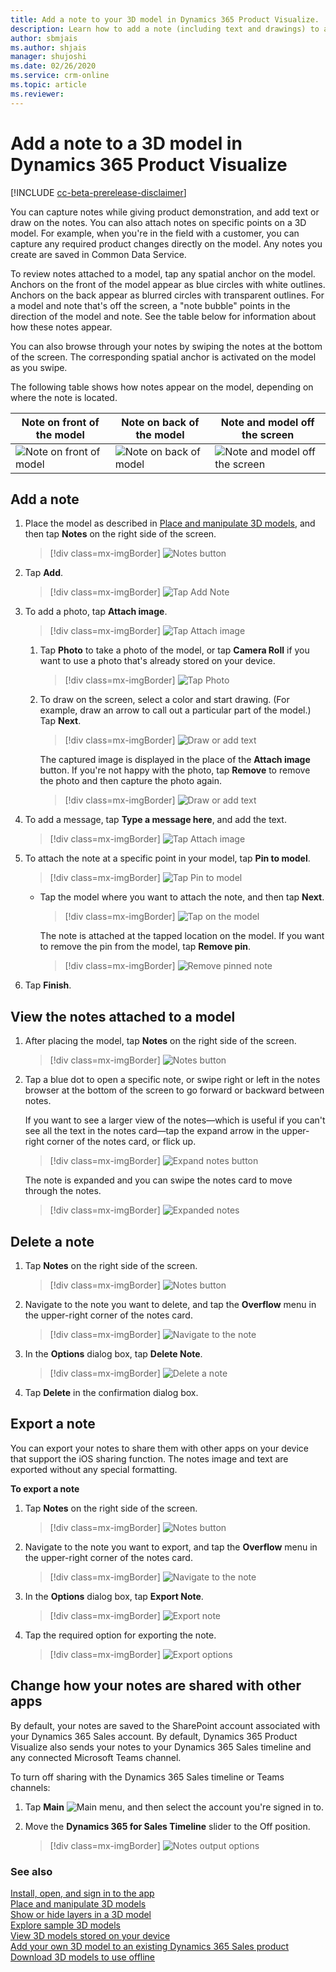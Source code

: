 ```yaml
---
title: Add a note to your 3D model in Dynamics 365 Product Visualize.
description: Learn how to add a note (including text and drawings) to a 3D model in Dynamics 365 Product Visualize.
author: sbmjais
ms.author: shjais
manager: shujoshi
ms.date: 02/26/2020
ms.service: crm-online
ms.topic: article
ms.reviewer:
---
```


# Add a note to a 3D model in Dynamics 365 Product Visualize

[!INCLUDE [cc-beta-prerelease-disclaimer](../includes/cc-beta-prerelease-disclaimer.md)]

You can capture notes while giving product demonstration, and add text or draw on the notes. You can also attach notes on specific points on a 3D model. For example, when you're in the field with a customer, you can capture any required product changes directly on the model. Any notes you create are saved in Common Data Service.

To review notes attached to a model, tap any spatial anchor on the model. Anchors on the front of the model appear as blue circles with white outlines. Anchors on the back appear as blurred circles with transparent outlines. For a model and note that's off the screen, a "note bubble" points in the direction of the model and note. See the table below for information about how these notes appear.

You can also browse through your notes by swiping the notes at the bottom of the screen. The corresponding spatial anchor is activated on the model as you swipe.

The following table shows how notes appear on the model, depending on where the note is located.

|Note on front of the model|Note on back of the model|Note and model off the screen|
|-------------------------------------|-------------------------------------------|-----------------------------------------|
|![Note on front of model](media/front-note.PNG "Note on front of the model")|![Note on back of model](media/back-note.PNG "Note on back of the model")|![Note and model off the screen](media/off-screen-note.PNG "Note and model off the screen")|

## Add a note

1.	Place the model as described in [Place and manipulate 3D models](manipulate-models.md), and then tap **Notes** on the right side of the screen.

    > [!div class=mx-imgBorder]
    > ![Notes button](media/notes-button.png "Notes button")

2. Tap **Add**.

    > [!div class=mx-imgBorder]
    > ![Tap Add Note](media/add-note.png "Tap Add Note")

3. To add a photo, tap **Attach image**.

    > [!div class=mx-imgBorder]
    > ![Tap Attach image](media/attach-image.png "Tap Attach image")

    1. Tap **Photo** to take a photo of the model, or tap **Camera Roll** if you want to use a photo that's already stored on your device.

        > [!div class=mx-imgBorder]
        > ![Tap Photo](media/camera-roll.png "Tap Photo")

    2. To draw on the screen, select a color and start drawing. (For example, draw an arrow to call out a particular part of the model.) Tap **Next**.

        > [!div class=mx-imgBorder]
        > ![Draw or add text](media/draw-add-text.png "Draw or add text")

        The captured image is displayed in the place of the **Attach image** button. If you're not happy with the photo, tap **Remove** to remove the photo and then capture the photo again.

        > [!div class=mx-imgBorder]
        > ![Draw or add text](media/note-image-added.png "Draw or add text")
         
4. To add a message, tap **Type a message here**, and add the text.

    > [!div class=mx-imgBorder]
    > ![Tap Attach image](media/note-text.png "Tap Attach image")

5. To attach the note at a specific point in your model, tap **Pin to model**.

    > [!div class=mx-imgBorder]
    > ![Tap Pin to model](media/pin-to-model.png "Tap Pin to model")

    * Tap the model where you want to attach the note, and then tap **Next**.
 
        > [!div class=mx-imgBorder]
        > ![Tap on the model](media/tap-on-product.png "Tap on the model")

        The note is attached at the tapped location on the model. If you want to remove the pin from the model, tap **Remove pin**.

        > [!div class=mx-imgBorder]
        > ![Remove pinned note](media/pin-added.png "Remove pinned note")

6. Tap **Finish**.
      

## View the notes attached to a model

1.	After placing the model, tap **Notes** on the right side of the screen.

    > [!div class=mx-imgBorder]
    > ![Notes button](media/notes-button-1.png "Notes button")

2.	Tap a blue dot to open a specific note, or swipe right or left in the notes browser at the bottom of the screen to go forward or backward between notes. 
    
    If you want to see a larger view of the notes&mdash;which is useful if you can't see all the text in the notes card&mdash;tap the expand arrow in the upper-right corner of the notes card, or flick up. 
    
    > [!div class=mx-imgBorder]
    > ![Expand notes button](media/expand-notes-button.png "Expand notes button")

    The note is expanded and you can swipe the notes card to move through the notes.

    > [!div class=mx-imgBorder]
    > ![Expanded notes](media/expanded-notes.png "Expanded notes")

    
## Delete a note

1.	Tap **Notes** on the right side of the screen.

    > [!div class=mx-imgBorder]
    > ![Notes button](media/notes-button.png "Notes button")

2.	Navigate to the note you want to delete, and tap the **Overflow** menu in the upper-right corner of the notes card.

    > [!div class=mx-imgBorder]
    > ![Navigate to the note](media/note.png "Navigate to the note")

3.	In the **Options** dialog box, tap **Delete Note**.

    > [!div class=mx-imgBorder]
    > ![Delete a note](media/delete-note.png "Delete a note")

4. Tap **Delete** in the confirmation dialog box.
  
## Export a note

You can export your notes to share them with other apps on your device that support the iOS sharing function. The notes image and text are exported without any special formatting.

**To export a note**

1.	Tap **Notes** on the right side of the screen.

    > [!div class=mx-imgBorder]
    > ![Notes button](media/notes-button.png "Notes button")

2.	Navigate to the note you want to export, and tap the **Overflow** menu in the upper-right corner of the notes card.

    > [!div class=mx-imgBorder]
    > ![Navigate to the note](media/note.png "Navigate to the note")

3.	In the **Options** dialog box, tap **Export Note**.

    > [!div class=mx-imgBorder]
    > ![Export note](media/export-note.png "Export note")

4. Tap the required option for exporting the note.

    > [!div class=mx-imgBorder]
    > ![Export options](media/export-options.png "Export options")

## Change how your notes are shared with other apps

By default, your notes are saved to the SharePoint account associated with your Dynamics 365 Sales account. By default, Dynamics 365 Product Visualize also sends your notes to your Dynamics 365 Sales timeline and any connected Microsoft Teams channel.

To turn off sharing with the Dynamics 365 Sales timeline or Teams channels:

1. Tap **Main** ![Main menu](media/hamburger-icon.png "Main menu button"), and then select the account you're signed in to.  

2. Move the **Dynamics 365 for Sales Timeline** slider to the Off position.

   > [!div class=mx-imgBorder]
   > ![Notes output options](media/note-output-options.png "Notes output options")

### See also

[Install, open, and sign in to the app](sign-in.md)<br>
[Place and manipulate 3D models](manipulate-models.md)<br>
[Show or hide layers in a 3D model](layers.md)<br>
[Explore sample 3D models](explore-samples.md)<br>
[View 3D models stored on your device](browse-models.md)<br>
[Add your own 3D model to an existing Dynamics 365 Sales product](add-model.md)<br>
[Download 3D models to use offline](download-models.md)
